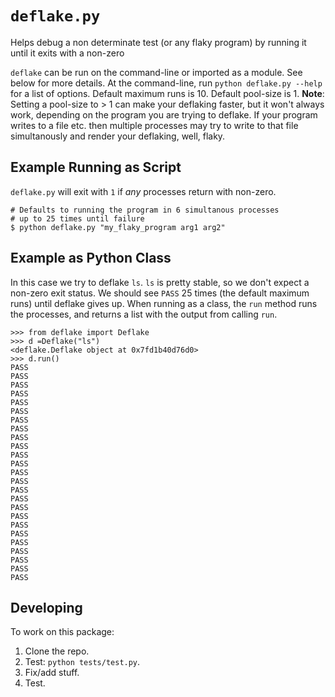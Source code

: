 # `deflake.py`

Helps debug a non determinate test (or any flaky program) by running it until it exits with a non-zero

`deflake` can be run on the command-line or imported as a module. See below for more details.
At the command-line, run `python deflake.py --help` for a list of options. Default maximum runs is
10. Default pool-size is 1. **Note**: Setting a pool-size to > 1 can make your deflaking faster,
but it won't always work, depending on the program you are trying to deflake. If your program
writes to a file etc. then multiple processes may try to write to that file simultanously and
render your deflaking, well, flaky. 


## Example Running as Script
`deflake.py` will exit with `1` if *any* processes return with non-zero.

```
# Defaults to running the program in 6 simultanous processes 
# up to 25 times until failure
$ python deflake.py "my_flaky_program arg1 arg2"

```

## Example as Python Class
In this case we try to deflake `ls`. `ls`
is pretty stable, so we don't expect a non-zero exit status.
We should see `PASS` 25 times (the default maximum runs) until deflake gives up.
When running as a class, the `run` method runs the processes, and returns a list
with the output from calling `run`.

```
>>> from deflake import Deflake
>>> d =Deflake("ls")
<deflake.Deflake object at 0x7fd1b40d76d0>
>>> d.run()
PASS
PASS
PASS
PASS
PASS
PASS
PASS
PASS
PASS
PASS
PASS
PASS
PASS
PASS
PASS
PASS
PASS
PASS
PASS
PASS
PASS
PASS
PASS
PASS
PASS
```

## Developing
To work on this package:

1. Clone the repo.
1. Test: `python tests/test.py`.
1. Fix/add stuff.
1. Test.
